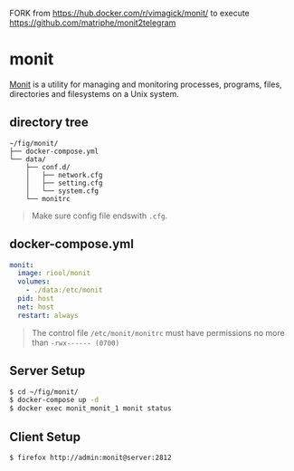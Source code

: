 FORK from https://hub.docker.com/r/vimagick/monit/
to execute https://github.com/matriphe/monit2telegram

monit
=====

[Monit][1] is a utility for managing and monitoring processes, programs, files,
directories and filesystems on a Unix system.

## directory tree

```
~/fig/monit/
├── docker-compose.yml
└── data/
    ├── conf.d/
    │   ├── network.cfg
    │   ├── setting.cfg
    │   └── system.cfg
    └── monitrc
```

> Make sure config file endswith `.cfg`.

## docker-compose.yml

```yaml
monit:
  image: riool/monit
  volumes:
    - ./data:/etc/monit
  pid: host
  net: host
  restart: always
```

> The control file `/etc/monit/monitrc` must have permissions no more than
> `-rwx------ (0700)`

## Server Setup

```bash
$ cd ~/fig/monit/
$ docker-compose up -d
$ docker exec monit_monit_1 monit status
```

## Client Setup

```bash
$ firefox http://admin:monit@server:2812
```

[1]: https://www.mmonit.com/monit/documentation/monit.html
